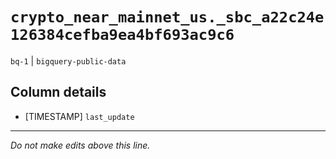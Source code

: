 # `crypto_near_mainnet_us._sbc_a22c24e126384cefba9ea4bf693ac9c6`
`bq-1` | `bigquery-public-data`

## Column details
* [TIMESTAMP] `last_update`

-------------------------------------------------------------------------------
*Do not make edits above this line.*
